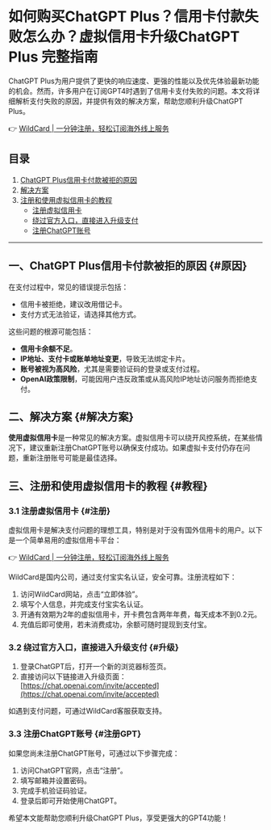 # 如何购买ChatGPT Plus？信用卡付款失败怎么办？虚拟信用卡升级ChatGPT Plus 完整指南

ChatGPT Plus为用户提供了更快的响应速度、更强的性能以及优先体验最新功能的机会。然而，许多用户在订阅GPT4时遇到了信用卡支付失败的问题。本文将详细解析支付失败的原因，并提供有效的解决方案，帮助您顺利升级ChatGPT Plus。

👉 [WildCard | 一分钟注册，轻松订阅海外线上服务](https://bbtdd.com/WildCard)

## 目录
1. [ChatGPT Plus信用卡付款被拒的原因](#原因)
2. [解决方案](#解决方案)
3. [注册和使用虚拟信用卡的教程](#教程)
   - [注册虚拟信用卡](#注册)
   - [绕过官方入口，直接进入升级支付](#升级)
   - [注册ChatGPT账号](#注册GPT)

---

## 一、ChatGPT Plus信用卡付款被拒的原因 {#原因}

在支付过程中，常见的错误提示包括：
- 信用卡被拒绝，建议改用借记卡。
- 支付方式无法验证，请选择其他方式。

这些问题的根源可能包括：
- **信用卡余额不足**。
- **IP地址、支付卡或账单地址变更**，导致无法绑定卡片。
- **账号被视为高风险**，尤其是需要验证码的登录或支付过程。
- **OpenAI政策限制**，可能因用户违反政策或从高风险IP地址访问服务而拒绝支付。

## 二、解决方案 {#解决方案}

**使用虚拟信用卡**是一种常见的解决方案。虚拟信用卡可以绕开风控系统，在某些情况下，建议重新注册ChatGPT账号以确保支付成功。如果虚拟卡支付仍存在问题，重新注册账号可能是最佳选择。

## 三、注册和使用虚拟信用卡的教程 {#教程}

### 3.1 注册虚拟信用卡 {#注册}

虚拟信用卡是解决支付问题的理想工具，特别是对于没有国外信用卡的用户。以下是一个简单易用的虚拟信用卡平台：

👉 [WildCard | 一分钟注册，轻松订阅海外线上服务](https://bbtdd.com/WildCard)

WildCard是国内公司，通过支付宝实名认证，安全可靠。注册流程如下：
1. 访问WildCard网站，点击“立即体验”。
2. 填写个人信息，并完成支付宝实名认证。
3. 开通有效期为2年的虚拟信用卡，开卡费包含两年年费，每天成本不到0.2元。
4. 充值后即可使用，若未消费成功，余额可随时提现到支付宝。

### 3.2 绕过官方入口，直接进入升级支付 {#升级}

1. 登录ChatGPT后，打开一个新的浏览器标签页。
2. 直接访问以下链接进入升级页面：[https://chat.openai.com/invite/accepted](https://chat.openai.com/invite/accepted)

如遇到支付问题，可通过WildCard客服获取支持。

### 3.3 注册ChatGPT账号 {#注册GPT}

如果您尚未注册ChatGPT账号，可通过以下步骤完成：
1. 访问ChatGPT官网，点击“注册”。
2. 填写邮箱并设置密码。
3. 完成手机验证码验证。
4. 登录后即可开始使用ChatGPT。

希望本文能帮助您顺利升级ChatGPT Plus，享受更强大的GPT4功能！